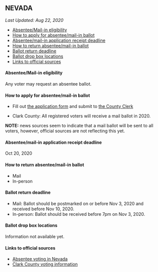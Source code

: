 ## NEVADA

*Last Updated: Aug 22, 2020*

* [Absentee/Mail-in eligibility](#absenteemail-in-eligibility)
* [How to apply for absentee/mail-in ballot](#how-to-apply-for-absenteemail-in-ballot)
* [Absentee/mail-in application receipt deadline](#absenteemail-in-application-receipt-deadline)
* [How to return absentee/mail-in ballot](#how-to-return-absenteemail-in-ballot)
* [Ballot return deadline](#ballot-return-deadline)
* [Ballot drop box locations](#ballot-drop-box-locations)
* [Links to official sources](#links-to-official-sources)


#### Absentee/Mail-in eligibility
Any voter may request an absentee ballot.

#### How to apply for absentee/mail-in ballot
* Fill out [the application form](https://www.nvsos.gov/sos/home/showdocument?id=8262) and submit to [the County Clerk](https://www.nvsos.gov/sos/elections/voters/county-clerk-contact-information)

* Clark County: All registered voters will receive a mail ballot in 2020. 

**NOTE:** news sources seem to indicate that a mail ballot will be sent to all 
voters, however, official sources are not reflecting this yet.

#### Absentee/mail-in application receipt deadline
Oct 20, 2020


#### How to return absentee/mail-in ballot
* Mail
* In-person

#### Ballot return deadline
* Mail: Ballot should be postmarked on or before Nov 3, 2020 and received before Nov 10, 2020.
* In-person: Ballot should be received before 7pm on Nov 3, 2020.

#### Ballot drop box locations
Information not available yet.


#### Links to official sources
* [Absentee voting in Nevada](https://www.nvsos.gov/sos/elections/voters/absentee-voting)
* [Clark County voting information](https://www.clarkcountynv.gov/government/departments/elections/index.php)

